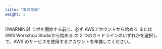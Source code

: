 ```yaml
---
title: "事前準備"
weight: 1
---
```

[!WARNING]
ラボを開始する前に、必ず AWSアカウントから始める または AWS Workshop Studioから始める の 2 つのガイドラインのいずれかを選択して、AWS のサービスを使用するアカウントを準備してください。
